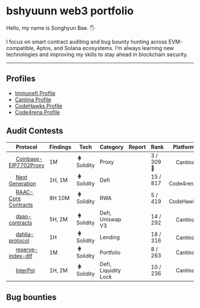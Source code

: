 # bshyuunn web3 portfolio
Hello, my name is Songhyun Bae. 🖐️

I focus on smart contract auditing and bug bounty hunting across EVM-compatible, Aptos, and Solana ecosystems. I’m always learning new technologies and improving my skills to stay ahead in blockchain security.



---

## Profiles
- [Immunefi Profile](https://immunefi.com/profile/hyuunn/)
- [Cantina Profile](https://cantina.xyz/u/songhyun)
- [CodeHawks Profile](https://profiles.cyfrin.io/u/bshyuunn)
- [Code4rena Profile](https://code4rena.com/@hyuunn)

## Audit Contests
| Protocol | Findings | Tech | Category | Report | Rank | Platform | Data |
| --- | --- | --- | --- | --- | --- | --- | --- |
| <img src="https://cantina.xyz/_next/image?url=https%3A%2F%2Fimagedelivery.net%2Fwtv4_V7VzVsxpAFaxzmpbw%2F32f837aa-461f-42b4-5c99-2aa6599cf500%2Fpublic&w=256&q=75" width=15 height=15> [Coinbase-EIP7702Proxy](https://cantina.xyz/competitions/b0a948cd-c861-4807-b36e-d680d82598bf) | 1M | <img src="./images/solidity.ico" width=15 height=15> Solidity | Proxy |  | 3 / 309 🥉 | <img src="./images/cantina.ico" width=15 height=15> Cantina | Mar 2025 |
| <img src="https://code4rena.com/_next/image?url=https%3A%2F%2Fcode4-api-v0-public-storage.s3.us-east-1.amazonaws.com%2Fupload-VQrREFRqdQP&w=256&q=75" width=15 height=15> [Next Generation](https://code4rena.com/audits/2025-01-next-generation) | 1H, 1M | <img src="./images/solidity.ico" width=15 height=15> Solidity | Defi |  | 15 / 817 | <img src="./images/code4rena.ico" width=15 height=15> Code4rena | Feb 2025 |
| <img src="https://res.cloudinary.com/droqoz7lg/image/upload/q_90/dpr_2.0/c_fill,g_auto,h_320,w_320/f_auto/v1/company/eecc6ekr2ylkcbjjghni?_a=DATAg1AAZAA0" width=15 height=15> [RAAC-Core Contracts](https://codehawks.cyfrin.io/c/2025-02-raac) | 8H 10M | <img src="./images/solidity.ico" width=15 height=15> Solidity | RWA |  | 5 / 419 | <img src="./images/codehawks.ico" width=15 height=15> CodeHawks | Feb 2025 |
| <img src="https://cantina.xyz/_next/image?url=https%3A%2F%2Fimagedelivery.net%2Fwtv4_V7VzVsxpAFaxzmpbw%2F4ed67954-dfb7-4c1d-817f-a3669b396f00%2Fpublic&w=256&q=75" width=15 height=15> [daao-contracts](https://cantina.xyz/competitions/bd43bdd1-bc7f-473b-96c0-d35d37f3db33) | 5H, 2M | <img src="./images/solidity.ico" width=15 height=15> Solidity | Defi, Uniswap V3 |  | 14 / 292 | <img src="./images/cantina.ico" width=15 height=15> Cantina | Jan 2025 |
| <img src="https://cantina.xyz/_next/image?url=https%3A%2F%2Fimagedelivery.net%2Fwtv4_V7VzVsxpAFaxzmpbw%2Fdcfb9999-f4e6-4201-d64d-f31bfffdfa00%2Fpublic&w=256&q=75" width=15 height=15> [dahlia-protocol](https://cantina.xyz/competitions/691ce303-f137-437a-bf34-aef87dfe983b) | 1H | <img src="./images/solidity.ico" width=15 height=15> Solidity | Lending |  | 18 / 316 | <img src="./images/cantina.ico" width=15 height=15> Cantina | Feb 2025 |
| <img src="https://cantina.xyz/_next/image?url=https%3A%2F%2Fimagedelivery.net%2Fwtv4_V7VzVsxpAFaxzmpbw%2F9b09e384-f489-4960-ce29-ed0ba1bd6400%2Fpublic&w=256&q=75" width=15 height=15> [reserve-index-dtf](https://cantina.xyz/competitions/9dfca0bc-a7bf-482e-a3df-4eb861f55c4f) | 1M | <img src="./images/solidity.ico" width=15 height=15> Solidity | Portfolio |  | 8 / 263 | <img src="./images/cantina.ico" width=15 height=15> Cantina | Jan 2025 |
| <img src="https://cantina.xyz/_next/image?url=https%3A%2F%2Fimagedelivery.net%2Fwtv4_V7VzVsxpAFaxzmpbw%2Fc3ebbed9-6d4e-467f-8af6-5a9f3d781500%2Fpublic&w=256&q=75" width=15 height=15> [InterPol](https://cantina.xyz/competitions/55023131-27df-44e4-af46-bec298d0fa8e) | 1H, 2M | <img src="./images/solidity.ico" width=15 height=15> Solidity | Defi, Liquidity Lock |  | 10 / 236 | <img src="./images/cantina.ico" width=15 height=15> Cantina | Dec 2024 |
## Bug bounties

